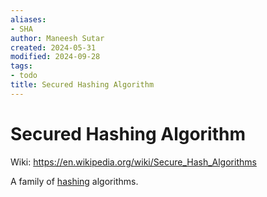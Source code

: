 ```yaml
---
aliases:
- SHA
author: Maneesh Sutar
created: 2024-05-31
modified: 2024-09-28
tags:
- todo
title: Secured Hashing Algorithm
---
```


# Secured Hashing Algorithm

Wiki: <https://en.wikipedia.org/wiki/Secure_Hash_Algorithms>

A family of [hashing](./hashing.md) algorithms.
